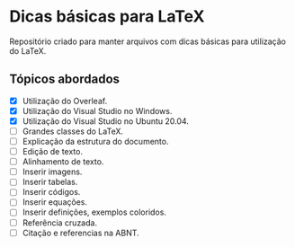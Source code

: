 # Dicas básicas para LaTeX
Repositório criado para manter arquivos com dicas básicas para utilização do LaTeX. 

## Tópicos abordados
- [x] Utilização do Overleaf.
- [x] Utilização do Visual Studio no Windows. 
- [x] Utilização do Visual Studio no Ubuntu 20.04.
- [ ] Grandes classes do LaTeX.
- [ ] Explicação da estrutura do documento.
- [ ] Edição de texto.
- [ ] Alinhamento de texto.
- [ ] Inserir imagens.
- [ ] Inserir tabelas.
- [ ] Inserir códigos.
- [ ] Inserir equações.
- [ ] Inserir definições, exemplos coloridos.
- [ ] Referência cruzada.
- [ ] Citação e referencias na ABNT.
